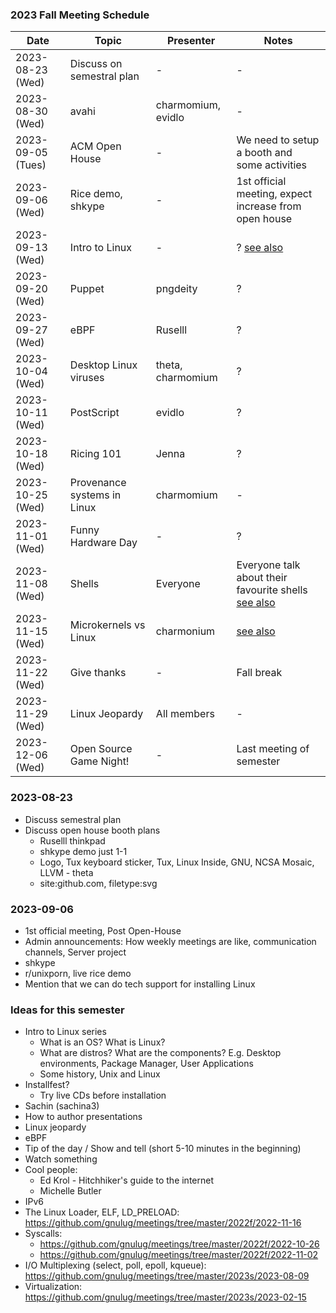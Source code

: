 ### 2023 Fall Meeting Schedule

| Date | Topic | Presenter | Notes |
| --- | --- | --- | --- |
| 2023-08-23 (Wed) | Discuss on semestral plan | - | - | 
| 2023-08-30 (Wed) | avahi | charmomium, evidlo | - |
| 2023-09-05 (Tues) | ACM Open House | - | We need to setup a booth and some activities |
| 2023-09-06 (Wed) | Rice demo, shkype | - | 1st official meeting, expect increase from open house |
| 2023-09-13 (Wed) | Intro to Linux | - | ? [see also](https://github.com/gnulug/meetings/tree/master/2023s/2023-02-08) |
| 2023-09-20 (Wed) | Puppet | pngdeity | ? |
| 2023-09-27 (Wed) | eBPF | Ruselll | ? |
| 2023-10-04 (Wed) | Desktop Linux viruses | theta, charmomium | ? |
| 2023-10-11 (Wed) | PostScript | evidlo | ? |
| 2023-10-18 (Wed) | Ricing 101 | Jenna | ? |
| 2023-10-25 (Wed) | Provenance systems in Linux | charmomium  | - |
| 2023-11-01 (Wed) | Funny Hardware Day | - | ? |
| 2023-11-08 (Wed) | Shells | Everyone | Everyone talk about their favourite shells [see also](https://github.com/gnulug/meetings/tree/master/2022f/2022-09-28) |
| 2023-11-15 (Wed) | Microkernels vs Linux | charmonium | [see also](https://github.com/gnulug/meetings/tree/master/2022f/2022-10-05) |
| 2023-11-22 (Wed) | Give thanks | - | Fall break |
| 2023-11-29 (Wed) | Linux Jeopardy | All members | - |
| 2023-12-06 (Wed) | Open Source Game Night! | - | Last meeting of semester |
### 2023-08-23
- Discuss semestral plan
- Discuss open house booth plans
    - Ruselll thinkpad
    - shkype demo just 1-1
    - Logo, Tux keyboard sticker, Tux, Linux Inside, GNU, NCSA Mosaic, LLVM - theta
    - site:github.com, filetype:svg

### 2023-09-06
- 1st official meeting, Post Open-House
- Admin announcements: How weekly meetings are like, communication channels, Server project
- shkype
- r/unixporn, live rice demo
- Mention that we can do tech support for installing Linux

### Ideas for this semester
- Intro to Linux series
    - What is an OS? What is Linux?
    - What are distros? What are the components? E.g. Desktop environments, Package Manager, User Applications
    - Some history, Unix and Linux
- Installfest?
    - Try live CDs before installation
- Sachin (sachina3)
- How to author presentations
- Linux jeopardy
- eBPF
- Tip of the day / Show and tell (short 5-10 minutes in the beginning)
- Watch something
- Cool people: 
    - Ed Krol - Hitchhiker's guide to the internet
    - Michelle Butler
- IPv6
- The Linux Loader, ELF, LD_PRELOAD: https://github.com/gnulug/meetings/tree/master/2022f/2022-11-16
- Syscalls:
  - https://github.com/gnulug/meetings/tree/master/2022f/2022-10-26
  - https://github.com/gnulug/meetings/tree/master/2022f/2022-11-02
- I/O Multiplexing (select, poll, epoll, kqueue): https://github.com/gnulug/meetings/tree/master/2023s/2023-08-09
- Virtualization: https://github.com/gnulug/meetings/tree/master/2023s/2023-02-15



